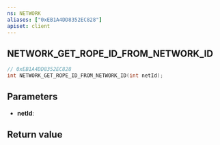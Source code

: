 ```yaml
---
ns: NETWORK
aliases: ["0xEB1A4DD8352EC828"]
apiset: client
---
```

## NETWORK_GET_ROPE_ID_FROM_NETWORK_ID

```c
// 0xEB1A4DD8352EC828
int NETWORK_GET_ROPE_ID_FROM_NETWORK_ID(int netId);
```


## Parameters
* **netId**:

## Return value


